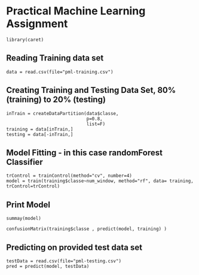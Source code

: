 Practical Machine Learning Assignment
========================================================

```{r}
library(caret)
```

## Reading Training data set
```{r}
data = read.csv(file="pml-training.csv")
```

## Creating Training and Testing Data Set, 80% (training) to 20% (testing)
```{r}
inTrain = createDataPartition(data$classe, 
                              p=0.8,
                              list=F)
training = data[inTrain,]
testing = data[-inTrain,]
```
## Model Fitting - in this case randomForest Classifier
```{r}
trControl = trainControl(method="cv", number=4)
model = train(training$classe~num_window, method="rf", data= training, trControl=trControl)
```

## Print Model

```{r}
summay(model)

```

```{r}
confusionMatrix(training$classe , predict(model, training) )
```

## Predicting on provided test data set
```{r}
testData = read.csv(file="pml-testing.csv")
pred = predict(model, testData)
```


